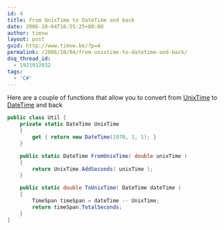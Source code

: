 ```yaml
---
id: 4
title: From UnixTime to DateTime and back
date: 2006-10-04T16:55:25+00:00
author: timvw
layout: post
guid: http://www.timvw.be/?p=4
permalink: /2006/10/04/from-unixtime-to-datetime-and-back/
dsq_thread_id:
  - 1921912032
tags:
  - 'C#'
---
```

Here are a couple of functions that allow you to convert from [UnixTime](http://en.wikipedia.org/wiki/Unixtime) to [DateTime](http://msdn2.microsoft.com/en-us/library/system.datetime.aspx) and back

```csharp
public class Util {
	private static DateTime UnixTime
	{
		get { return new DateTime(1970, 1, 1); }
	}

	public static DateTime FromUnixTime( double unixTime )
	{
		return UnixTime.AddSeconds( unixTime );
	}

	public static double ToUnixTime( DateTime dateTime )
	{
		TimeSpan timeSpan = dateTime -- UnixTime;
		return timeSpan.TotalSeconds;
	}
}
```
